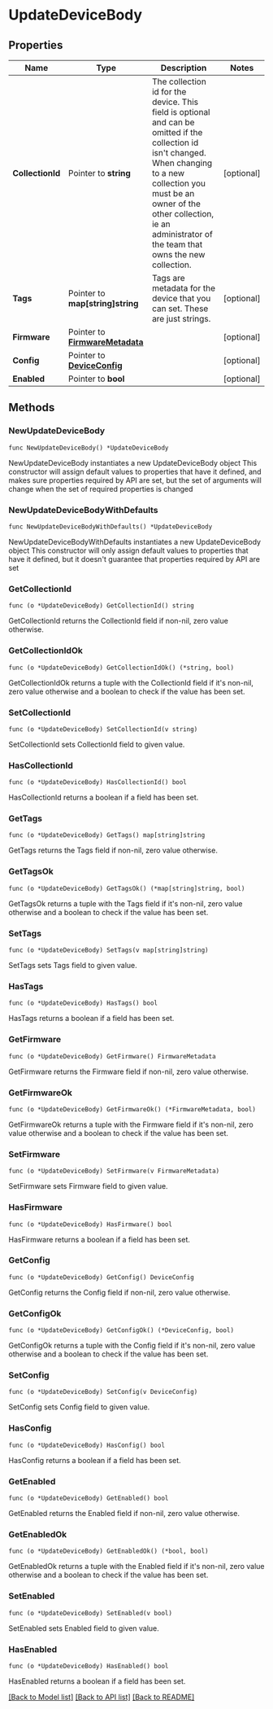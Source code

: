 # UpdateDeviceBody

## Properties

Name | Type | Description | Notes
------------ | ------------- | ------------- | -------------
**CollectionId** | Pointer to **string** | The collection id for the device. This field is optional and can be omitted if the collection id isn&#39;t changed. When changing to a new collection you must be an owner of the other collection, ie an administrator of the team that owns the new collection. | [optional] 
**Tags** | Pointer to **map[string]string** | Tags are metadata for the device that you can set. These are just strings. | [optional] 
**Firmware** | Pointer to [**FirmwareMetadata**](FirmwareMetadata.md) |  | [optional] 
**Config** | Pointer to [**DeviceConfig**](DeviceConfig.md) |  | [optional] 
**Enabled** | Pointer to **bool** |  | [optional] 

## Methods

### NewUpdateDeviceBody

`func NewUpdateDeviceBody() *UpdateDeviceBody`

NewUpdateDeviceBody instantiates a new UpdateDeviceBody object
This constructor will assign default values to properties that have it defined,
and makes sure properties required by API are set, but the set of arguments
will change when the set of required properties is changed

### NewUpdateDeviceBodyWithDefaults

`func NewUpdateDeviceBodyWithDefaults() *UpdateDeviceBody`

NewUpdateDeviceBodyWithDefaults instantiates a new UpdateDeviceBody object
This constructor will only assign default values to properties that have it defined,
but it doesn't guarantee that properties required by API are set

### GetCollectionId

`func (o *UpdateDeviceBody) GetCollectionId() string`

GetCollectionId returns the CollectionId field if non-nil, zero value otherwise.

### GetCollectionIdOk

`func (o *UpdateDeviceBody) GetCollectionIdOk() (*string, bool)`

GetCollectionIdOk returns a tuple with the CollectionId field if it's non-nil, zero value otherwise
and a boolean to check if the value has been set.

### SetCollectionId

`func (o *UpdateDeviceBody) SetCollectionId(v string)`

SetCollectionId sets CollectionId field to given value.

### HasCollectionId

`func (o *UpdateDeviceBody) HasCollectionId() bool`

HasCollectionId returns a boolean if a field has been set.

### GetTags

`func (o *UpdateDeviceBody) GetTags() map[string]string`

GetTags returns the Tags field if non-nil, zero value otherwise.

### GetTagsOk

`func (o *UpdateDeviceBody) GetTagsOk() (*map[string]string, bool)`

GetTagsOk returns a tuple with the Tags field if it's non-nil, zero value otherwise
and a boolean to check if the value has been set.

### SetTags

`func (o *UpdateDeviceBody) SetTags(v map[string]string)`

SetTags sets Tags field to given value.

### HasTags

`func (o *UpdateDeviceBody) HasTags() bool`

HasTags returns a boolean if a field has been set.

### GetFirmware

`func (o *UpdateDeviceBody) GetFirmware() FirmwareMetadata`

GetFirmware returns the Firmware field if non-nil, zero value otherwise.

### GetFirmwareOk

`func (o *UpdateDeviceBody) GetFirmwareOk() (*FirmwareMetadata, bool)`

GetFirmwareOk returns a tuple with the Firmware field if it's non-nil, zero value otherwise
and a boolean to check if the value has been set.

### SetFirmware

`func (o *UpdateDeviceBody) SetFirmware(v FirmwareMetadata)`

SetFirmware sets Firmware field to given value.

### HasFirmware

`func (o *UpdateDeviceBody) HasFirmware() bool`

HasFirmware returns a boolean if a field has been set.

### GetConfig

`func (o *UpdateDeviceBody) GetConfig() DeviceConfig`

GetConfig returns the Config field if non-nil, zero value otherwise.

### GetConfigOk

`func (o *UpdateDeviceBody) GetConfigOk() (*DeviceConfig, bool)`

GetConfigOk returns a tuple with the Config field if it's non-nil, zero value otherwise
and a boolean to check if the value has been set.

### SetConfig

`func (o *UpdateDeviceBody) SetConfig(v DeviceConfig)`

SetConfig sets Config field to given value.

### HasConfig

`func (o *UpdateDeviceBody) HasConfig() bool`

HasConfig returns a boolean if a field has been set.

### GetEnabled

`func (o *UpdateDeviceBody) GetEnabled() bool`

GetEnabled returns the Enabled field if non-nil, zero value otherwise.

### GetEnabledOk

`func (o *UpdateDeviceBody) GetEnabledOk() (*bool, bool)`

GetEnabledOk returns a tuple with the Enabled field if it's non-nil, zero value otherwise
and a boolean to check if the value has been set.

### SetEnabled

`func (o *UpdateDeviceBody) SetEnabled(v bool)`

SetEnabled sets Enabled field to given value.

### HasEnabled

`func (o *UpdateDeviceBody) HasEnabled() bool`

HasEnabled returns a boolean if a field has been set.


[[Back to Model list]](../README.md#documentation-for-models) [[Back to API list]](../README.md#documentation-for-api-endpoints) [[Back to README]](../README.md)


